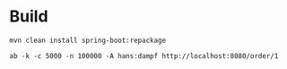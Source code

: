 
# Build
```
mvn clean install spring-boot:repackage
```

````commandline
ab -k -c 5000 -n 100000 -A hans:dampf http://localhost:8080/order/1
````
